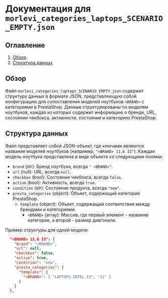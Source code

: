 # Документация для `morlevi_categories_laptops_SCENARIO_EMPTY.json`

## Оглавление
1. [Обзор](#обзор)
2. [Структура данных](#структура-данных)
   
## Обзор

Файл `morlevi_categories_laptops_SCENARIO_EMPTY.json` содержит структуру данных в формате JSON, представляющую собой конфигурацию для сопоставления моделей ноутбуков `<BRAND>` с категориями в PrestaShop. Данные структурированы по моделям ноутбуков, каждая из которых содержит информацию о бренде, URL, состоянии чекбокса, активности, состоянии и категориях PrestaShop.

## Структура данных

Файл представляет собой JSON-объект, где ключами являются названия моделей ноутбуков (например, `"<BRAND> 11.6 I3"`). Каждая модель ноутбука представлена в виде объекта со следующими полями:

-   `brand` (str): Бренд ноутбука, всегда `" <BRAND>"`.
-   `url` (null): URL, всегда `null`.
-   `checkbox` (bool): Состояние чекбокса, всегда `false`.
-   `active` (bool): Активность, всегда `true`.
-   `condition` (str): Состояние продукта, всегда `"new"`.
-   `presta_categories` (object): Объект, содержащий категории PrestaShop.
    - `template` (object): Объект, содержащий соответствия между брендами и категориями.
        - `<BRAND>` (array): Массив, где первый элемент - название категории, а второй - размер диагонали.

Пример структуры для одной модели:
```json
  "<BRAND> 11.6 I3": {
    "brand": "<BRAND>",
    "url": null,
    "checkbox": false,
    "active": true,
    "condition": "new",
    "presta_categories": {
      "template": {
        "<BRAND>": [ "LAPTOPS INTEL I3", "11" ]
      }
    }
  },
```